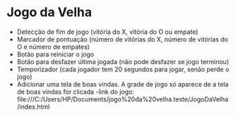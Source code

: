 # Jogo da Velha



- Detecção de fim de jogo (vitória do X, vitória do O ou empate)
- Marcador de pontuação (número de vitórias do X, número de vitórias do O e número de empates)
- Botão para reiniciar o jogo
- Botão para desfazer última jogada (não pode desfazer se jogo terminou)
- Temporizador (cada jogador tem 20 segundos para jogar, senão perde o jogo)
- Adicionar uma tela de boas vindas. A grade de jogo só aparece de a tela de boas vindas for clicada
-link do jogo: file:///C:/Users/HP/Documents/jogo%20da%20velha.teste/JogoDaVelha/index.html
